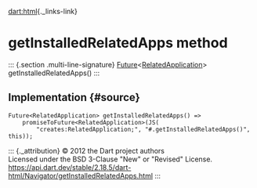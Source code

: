[dart:html](../../dart-html/dart-html-library){._links-link}

getInstalledRelatedApps method
==============================

::: {.section .multi-line-signature}
[Future](../../dart-async/future-class)\<[RelatedApplication](../relatedapplication-class)\>
getInstalledRelatedApps()
:::

Implementation {#source}
--------------

``` {.language-dart data-language="dart"}
Future<RelatedApplication> getInstalledRelatedApps() =>
    promiseToFuture<RelatedApplication>(JS(
        "creates:RelatedApplication;", "#.getInstalledRelatedApps()", this));
```

::: {._attribution}
© 2012 the Dart project authors\
Licensed under the BSD 3-Clause \"New\" or \"Revised\" License.\
<https://api.dart.dev/stable/2.18.5/dart-html/Navigator/getInstalledRelatedApps.html>
:::
